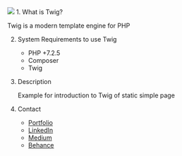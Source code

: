 <img src="https://tania-dominguez.com/wp-content/uploads/2021/09/twig-template-php.png"/>
1. What is Twig?
    <p>Twig is a modern template engine for PHP</p>

2. System Requirements to use Twig
    <ul>
        <li>PHP +7.2.5
        <li>Composer
        <li>Twig
    </ul>

3. Description
    <p>Example for introduction to Twig of static simple page</p>

4. Contact
    <ul>
        <li><a href="https://tania-dominguez.com">Portfolio</a>
        <li><a href="https://www.linkedin.com/in/tania-dominguez/">LinkedIn</a>
        <li><a href="https://tania-dominguez.medium.com/">Medium</a>
        <li><a href="https://www.behance.net/tania-dominguez">Behance</a>
    </ul>
